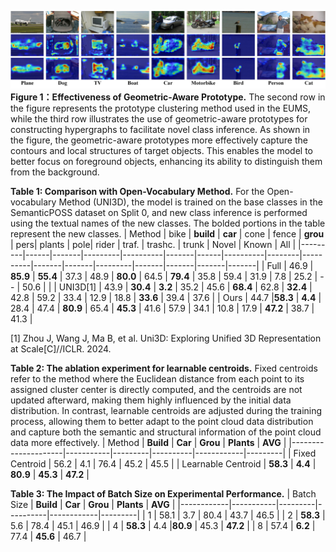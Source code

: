 ![f1](f-vis.jpg)
**Figure 1：Effectiveness of Geometric-Aware Prototype.** The second row in the figure represents the prototype clustering method used in the EUMS, while the third row illustrates the use of geometric-aware prototypes for constructing hypergraphs to facilitate novel class inference. As shown in the figure, the geometric-aware prototypes more effectively capture the contours and local structures of target objects. This enables the model to better focus on foreground objects, enhancing its ability to distinguish them from the background.


**Table 1: Comparison with Open-Vocabulary Method.** For the Open-vocabulary Method (UNI3D), the model is trained on the base classes in the SemanticPOSS dataset on Split 0, and new class inference is performed using the textual names of the new classes. The bolded portions in the table represent the new classes.
| Method  | bike | **build** | **car** | cone | fence | **grou** | pers| plants | pole| rider | traf. | trashc. | trunk | Novel | Known | All   |
|---------|------|-------|---------|----------|-------|------|----------|--------|----------|-------|-------|---------|-------|-------|-------|-------|
| Full    | 46.9 | **85.9**  | **55.4** | 37.3 | 48.9  | **80.0** | 64.5 | **79.4**  | 35.8 | 59.4  | 31.9  | 7.8     | 25.2  | --    | 50.6  |       |
| UNI3D[1]  | 43.9 | **30.4**  | **3.2**  | 35.2 | 45.6  | **68.4** | 62.8 | **32.4**  | 42.8 | 59.2  | 33.4  | 12.9    | 18.8  | **33.6**  | 39.4  | 37.6  |
| Ours    | 44.7 |**58.3**  | **4.4**  | 28.4 | 47.4  | **80.9** | 65.4 | **45.3**  | 41.6 | 57.9  | 34.1  | 10.8    | 17.9  | **47.2**  | 38.7  | 41.3  |

[1] Zhou J, Wang J, Ma B, et al. Uni3D: Exploring Unified 3D Representation at Scale[C]//ICLR. 2024.

**Table 2: The ablation experiment for learnable centroids.** Fixed centroids refer to the method where the Euclidean distance from each point to its assigned cluster center is directly computed, and the centroids are not updated afterward, making them highly influenced by the initial data distribution. In contrast, learnable centroids are adjusted during the training process, allowing them to better adapt to the point cloud data distribution and capture both the semantic and structural information of the point cloud data more effectively.
| Method              | **Build** | **Car** | **Grou** | **Plants** | **AVG** |
|---------------------|-----------|---------|----------|------------|---------|
| Fixed Centroid      | 56.2      | 4.1     | 76.4     | 45.2       | 45.5    |
| Learnable Centroid  | **58.3**  | **4.4** | **80.9** | **45.3**   | **47.2** |


**Table 3: The Impact of Batch Size on Experimental Performance.**
| Batch Size | **Build** | **Car** | **Grou** | **Plants** | **AVG** |
|------------|-----------|---------|----------|------------|---------|
| 1          | 58.1      | 3.7     | 80.4     | 43.7       |  46.5   |
| 2          | **58.3**  | 5.6    | 78.4      | 45.1       | 46.9 |
| 4          | **58.3**   | 4.4     |**80.9**     | 45.3       | **47.2**    |
| 8          | 57.4      | **6.2** | 77.4     | **45.6**   |    46.7 |
